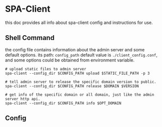 # SPA-Client
this doc provides all info about spa-client config and instructions for use.


## Shell Command
the config file contains information about the admin server and some default options.
its path: `config_path` default value is `./client_config.conf`, and some options could be obtained from environment variable.

```shell
# upload static files to admin server
spa-client --config_dir $CONFIG_PATH upload $STATIC_FILE_PATH -p 3

# tell admin server to release the specific domain version to public. 
spa-client --config_dir $CONFIG_PATH release $DOMAIN $VERSION

# get info of the specific domain or all domain, just like the admin server http api.
spa-client --config_dir $CONFIG_PATH info $OPT_DOMAIN
```

## Config
